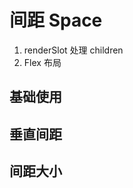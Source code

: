 # 间距 Space

1. renderSlot 处理 children
2. Flex 布局

## 基础使用

<demo src='./demos/basic.vue' />

## 垂直间距

<demo src="./demos/direction.vue" />

## 间距大小

<demo src="./demos/size.vue" />
